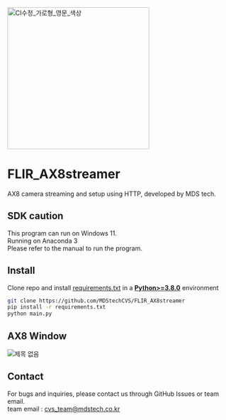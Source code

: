 <img width="320" alt="CI수정_가로형_영문_색상" src="https://github.com/MDStechCVS/FLIR_AX8streamer/assets/142575573/408f2fa4-12a8-4e2d-9ac2-db1bc7cdf995">



# FLIR_AX8streamer
 AX8 camera streaming and setup using HTTP, developed by MDS tech.


## SDK caution
This program can run on Windows 11.<br>
Running on Anaconda 3<br>
Please refer to the manual to run the program.

## <div align="left">Install</div>
Clone repo and install [requirements.txt](https://github.com/MDStechCVS/FLIR_AX8streamer/blob/main/requirements.txt) in a
[**Python>=3.8.0**](https://www.python.org/) environment

```bash
git clone https://github.com/MDStechCVS/FLIR_AX8streamer
pip install -r requirements.txt
python main.py
```

## AX8 Window

![제목 없음](https://github.com/MDStechCVS/FLIR_AX8streamer/assets/142575573/4e773da4-0d0e-40c6-8bd8-66fe24c4d821)

## <div align="left">Contact</div>
For bugs and inquiries, please contact us through GitHub Issues or team email.<br>
team email : cvs_team@mdstech.co.kr


